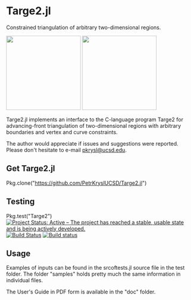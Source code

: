 # Targe2.jl

Constrained triangulation of arbitrary two-dimensional regions.

<img src=  "http://hogwarts.ucsd.edu/~pkrysl/site.images/ScreenHunter_31 Feb. 12 20.51.jpg" height=200>
<img src=  "http://hogwarts.ucsd.edu/~pkrysl/site.images/ScreenHunter_32 Feb. 12 20.55.jpg" height=200>

Targe2.jl implements an interface to the C-language program
Targe2 for advancing-front triangulation of two-dimensional regions
with arbitrary boundaries and vertex and curve constraints.

The author would appreciate if issues and suggestions were reported. 
Please don't hesitate to e-mail pkrysl@ucsd.edu.
 
## Get Targe2.jl 
 
Pkg.clone("https://github.com/PetrKryslUCSD/Targe2.jl")

## Testing

Pkg.test("Targe2")
[![Project Status: Active – The project has reached a stable, usable state and is being actively developed.](http://www.repostatus.org/badges/latest/active.svg)](http://www.repostatus.org/#active)
[![Build Status](https://travis-ci.org/PetrKryslUCSD/Targe2.jl.svg?branch=master)](https://travis-ci.org/PetrKryslUCSD/Targe2.jl) 
[![Build status](https://ci.appveyor.com/api/projects/status/0qgyw2aa2529fahy?svg=true)](https://ci.appveyor.com/project/PetrKryslUCSD/Targe2-jl)  

## Usage

Examples of inputs can be found in the srcoftests.jl  source file 
in the test folder. The folder "samples"  holds pretty much 
the same information in individual files.

The User's Guide in PDF form is available in the "doc" folder.

 
